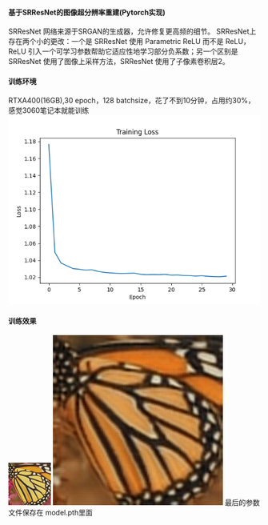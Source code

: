 #### 基于SRResNet的图像超分辨率重建(Pytorch实现)
SRResNet 网络来源于SRGAN的生成器，允许修复更高频的细节。
SRResNet上存在两个小的更改：一个是 SRResNet 使用 Parametric ReLU 而不是 ReLU，ReLU 引入一个可学习参数帮助它适应性地学习部分负系数；另一个区别是 SRResNet 使用了图像上采样方法，SRResNet 使用了子像素卷积层2。
#### 训练环境
RTXA400(16GB),30 epoch，128 batchsize，花了不到10分钟，占用约30%，感觉3060笔记本就能训练
![训练过程](SRResNet/training_loss.png)
#### 训练效果
![原图](SRResNet/input/2.png)
![效果图](SRResNet/output/output_image2.jpg)
最后的参数文件保存在 model.pth里面
